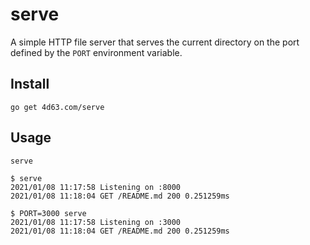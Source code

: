 # serve

A simple HTTP file server that serves the current directory on the port defined by the `PORT` environment variable.

## Install

```
go get 4d63.com/serve
```

## Usage

```
serve
```

```
$ serve
2021/01/08 11:17:58 Listening on :8000
2021/01/08 11:18:04 GET /README.md 200 0.251259ms
```

```
$ PORT=3000 serve
2021/01/08 11:17:58 Listening on :3000
2021/01/08 11:18:04 GET /README.md 200 0.251259ms
```
